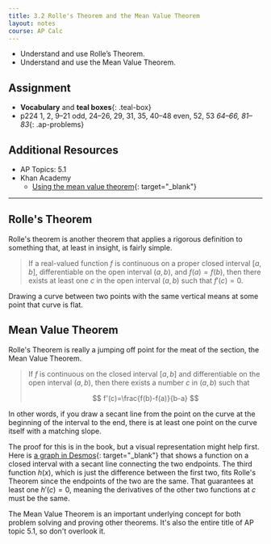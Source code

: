 ```yaml
---
title: 3.2 Rolle's Theorem and the Mean Value Theorem
layout: notes
course: AP Calc
---
```


- Understand and use Rolle’s Theorem.
- Understand and use the Mean Value Theorem.

## Assignment

- **Vocabulary** and **teal boxes**{: .teal-box}
- p224 1, 2, 9–21 odd, 24–26, 29, 31, 35, 40–48 even, 52, 53 *64–66, 81–83*{: .ap-problems}

## Additional Resources

- AP Topics: 5.1
- Khan Academy
  - [Using the mean value theorem](https://www.khanacademy.org/math/ap-calculus-ab/ab-diff-analytical-applications-new/ab-5-1/v/mean-value-theorem-1){: target="_blank"}

---

## Rolle's Theorem

Rolle's theorem is another theorem that applies a rigorous definition to something that, at least in insight, is fairly simple.

> If a real-valued function $f$ is continuous on a proper closed interval $[a, b]$, differentiable on the open interval $(a, b)$, and $f(a) = f(b)$, then there exists at least one $c$ in the open interval $(a, b)$ such that $f'( c ) = 0$.

Drawing a curve between two points with the same vertical means at some point that curve is flat.

## Mean Value Theorem

Rolle's Theorem is really a jumping off point for the meat of the section, the Mean Value Theorem.

> If $f$ is continuous on the closed interval $[a,b]$ and differentiable on the open interval $(a,b)$, then there exists a number $c$ in $(a,b)$ such that
>
> $$ f'(c)=\frac{f(b)-f(a)}{b-a} $$

In other words, if you draw a secant line from the point on the curve at the beginning of the interval to the end, there is at least one point on the curve itself with a matching slope.

The proof for this is in the book, but a visual representation might help first. Here is [a graph in Desmos](https://www.desmos.com/calculator/2myh3vghif){: target="_blank"} that shows a function on a closed interval with a secant line connecting the two endpoints. The third function $h(x)$, which is just the difference between the first two, fits Rolle's Theorem since the endpoints of the two are the same. That guarantees at least one $h'(c)=0$, meaning the derivatives of the other two functions at $c$ must be the same.

The Mean Value Theorem is an important underlying concept for both problem solving and proving other theorems. It's also the entire title of AP topic 5.1, so don't overlook it.
